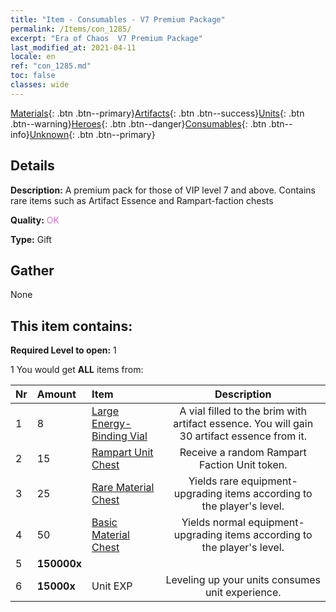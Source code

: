 ```yaml
---
title: "Item - Consumables - V7 Premium Package"
permalink: /Items/con_1285/
excerpt: "Era of Chaos  V7 Premium Package"
last_modified_at: 2021-04-11
locale: en
ref: "con_1285.md"
toc: false
classes: wide
---
```

 [Materials](/Items/){: .btn .btn--primary}[Artifacts](/Items/Artifacts/){: .btn .btn--success}[Units](/Items/Units/){: .btn .btn--warning}[Heroes](/Items/Heroes/){: .btn .btn--danger}[Consumables](/Items/Consumables/){: .btn .btn--info}[Unknown](/Items/Unknown/){: .btn .btn--primary}

## Details
 **Description:** A premium pack for those of VIP level 7 and above. Contains rare items such as Artifact Essence and Rampart-faction chests

 **Quality:** <span style="color: #DA70D6">OK</span>

 **Type:** Gift

## Gather

  None

## This item contains:

 **Required Level to open:** 1

 1 You would get **ALL** items  from:

  | Nr | Amount |     Item    | Description |
  |:---|:-------|:------------|:-----------:|
  | 1 | 8 | [Large Energy-Binding Vial](/Items/con_726/) | A vial filled to the brim with artifact essence. You will gain 30 artifact essence from it. | 
  | 2 | 15 | [Rampart Unit Chest](/Items/con_1270/) | Receive a random Rampart Faction Unit token. | 
  | 3 | 25 | [Rare Material Chest](/Items/con_757/) | Yields rare equipment-upgrading items according to the player's level. | 
  | 4 | 50 | [Basic Material Chest](/Items/con_756/) | Yields normal equipment-upgrading items according to the player's level. | 
  | 5 |  **150000x** | <i class="fas fa-coins"/> |  | 
  | 6 |  **15000x** | Unit EXP | Leveling up your units consumes unit experience.  | 
